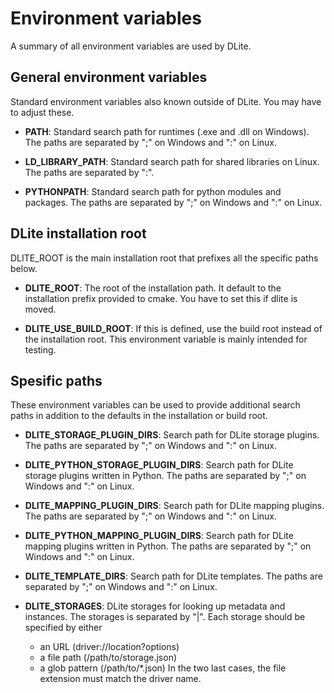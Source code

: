 Environment variables
=====================
A summary of all environment variables are used by DLite.


General environment variables
-----------------------------
Standard environment variables also known outside of DLite.  You may
have to adjust these.

  - **PATH**: Standard search path for runtimes (.exe and .dll on Windows).
    The paths are separated by ";" on Windows and ":" on Linux.

  - **LD_LIBRARY_PATH**: Standard search path for shared libraries on
    Linux.  The paths are separated by ":".

  - **PYTHONPATH**: Standard search path for python modules and packages.
    The paths are separated by ";" on Windows and ":" on Linux.


DLite installation root
-----------------------
DLITE_ROOT is the main installation root that prefixes all the
specific paths below.

  - **DLITE_ROOT**: The root of the installation path.  It default
    to the installation prefix provided to cmake.  You have to set this
    if dlite is moved.

  - **DLITE_USE_BUILD_ROOT**: If this is defined, use the build root instead
    of the installation root.  This environment variable is mainly intended
    for testing.


Spesific paths
--------------
These environment variables can be used to provide additional search
paths in addition to the defaults in the installation or build root.

  - **DLITE_STORAGE_PLUGIN_DIRS**: Search path for DLite storage plugins.
    The paths are separated by ";" on Windows and ":" on Linux.

  - **DLITE_PYTHON_STORAGE_PLUGIN_DIRS**: Search path for DLite storage plugins
    written in Python.
    The paths are separated by ";" on Windows and ":" on Linux.

  - **DLITE_MAPPING_PLUGIN_DIRS**: Search path for DLite mapping plugins.
    The paths are separated by ";" on Windows and ":" on Linux.

  - **DLITE_PYTHON_MAPPING_PLUGIN_DIRS**: Search path for DLite mapping plugins
    written in Python.
    The paths are separated by ";" on Windows and ":" on Linux.

  - **DLITE_TEMPLATE_DIRS**: Search path for DLite templates.
    The paths are separated by ";" on Windows and ":" on Linux.

  - **DLITE_STORAGES**: DLite storages for looking up metadata and instances.
    The storages is separated by "|". Each storage should be specified by
    either
      - an URL (driver://location?options)
      - a file path (/path/to/storage.json)
      - a glob pattern (/path/to/*.json)
    In the two last cases, the file extension must match the driver name.
